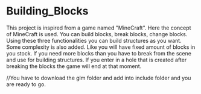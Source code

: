# Building_Blocks
This project is inspired from a game named "MineCraft". Here the concept of MineCraft is used. You can build blocks, break blocks, change blocks. Using these three functionalities you can build structures as you want. Some complexity is also added. Like you will have fixed amount of blocks in you stock. If you need more blocks than you have to break from the scene and use for building structures. If you enter in a hole that is created after breaking the blocks the game will end at that moment.

//You have to download the glm folder and add into include folder and you are ready to go.
